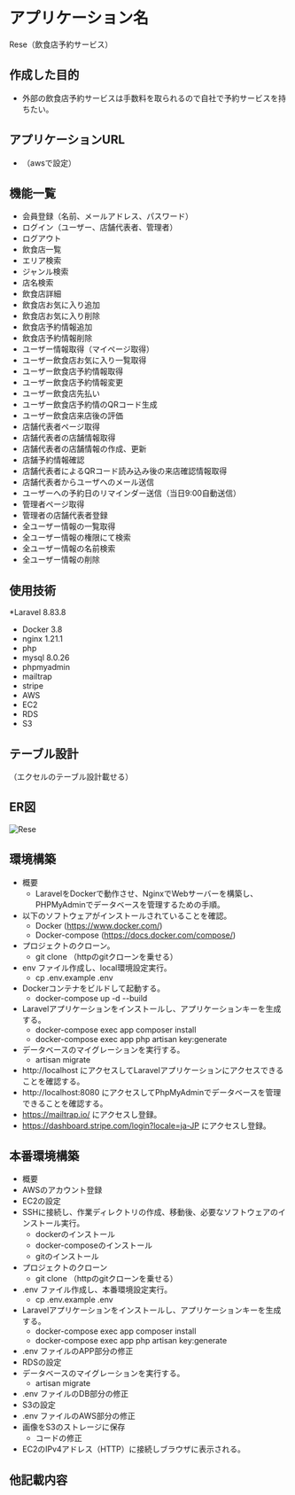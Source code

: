 # アプリケーション名
Rese（飲食店予約サービス）


## 作成した目的
* 外部の飲食店予約サービスは手数料を取られるので自社で予約サービスを持ちたい。

## アプリケーションURL
* （awsで設定）

## 機能一覧
* 会員登録（名前、メールアドレス、パスワード）
* ログイン（ユーザー、店舗代表者、管理者）
* ログアウト
* 飲食店一覧
* エリア検索
* ジャンル検索
* 店名検索
* 飲食店詳細
* 飲食店お気に入り追加
* 飲食店お気に入り削除
* 飲食店予約情報追加
* 飲食店予約情報削除
* ユーザー情報取得（マイページ取得）
* ユーザー飲食店お気に入り一覧取得
* ユーザー飲食店予約情報取得
* ユーザー飲食店予約情報変更
* ユーザー飲食店先払い
* ユーザー飲食店予約情のQRコード生成
* ユーザー飲食店来店後の評価
* 店舗代表者ページ取得
* 店舗代表者の店舗情報取得
* 店舗代表者の店舗情報の作成、更新
* 店舗予約情報確認
* 店舗代表者によるQRコード読み込み後の来店確認情報取得
* 店舗代表者からユーザへのメール送信
* ユーザーへの予約日のリマインダー送信（当日9:00自動送信）
* 管理者ページ取得
* 管理者の店舗代表者登録
* 全ユーザー情報の一覧取得
* 全ユーザー情報の権限にて検索
* 全ユーザー情報の名前検索
* 全ユーザー情報の削除

## 使用技術
*Laravel 8.83.8
* Docker 3.8
* nginx 1.21.1
* php 
* mysql 8.0.26
* phpmyadmin
* mailtrap
* stripe
* AWS
* EC2
* RDS
* S3

## テーブル設計
（エクセルのテーブル設計載せる）

## ER図
![Rese](https://github.com/yuusakuhariya/Rese/assets/137383906/2cd9e9ce-bd5d-4755-90f7-f9fe8995666c)


## 環境構築
* 概要
  * LaravelをDockerで動作させ、NginxでWebサーバーを構築し、PHPMyAdminでデータベースを管理するための手順。
* 以下のソフトウェアがインストールされていることを確認。
  * Docker (https://www.docker.com/)
  * Docker-compose (https://docs.docker.com/compose/)
* プロジェクトのクローン。
  * git clone （httpのgitクローンを乗せる）
* env ファイル作成し、local環境設定実行。
  * cp .env.example .env
* Dockerコンテナをビルドして起動する。
  * docker-compose up -d --build
* Laravelアプリケーションをインストールし、アプリケーションキーを生成する。
  * docker-compose exec app composer install
  * docker-compose exec app php artisan key:generate
* データベースのマイグレーションを実行する。
  * artisan migrate
* http://localhost にアクセスしてLaravelアプリケーションにアクセスできることを確認する。
* http://localhost:8080 にアクセスしてPhpMyAdminでデータベースを管理できることを確認する。
* https://mailtrap.io/ にアクセスし登録。
* https://dashboard.stripe.com/login?locale=ja-JP にアクセスし登録。

## 本番環境構築
* 概要
* AWSのアカウント登録
* EC2の設定
* SSHに接続し、作業ディレクトリの作成、移動後、必要なソフトウェアのインストール実行。
  * dockerのインストール
  * docker-composeのインストール
  * gitのインストール
* プロジェクトのクローン
  * git clone （httpのgitクローンを乗せる）
* .env ファイル作成し、本番環境設定実行。
  * cp .env.example .env
* Laravelアプリケーションをインストールし、アプリケーションキーを生成する。
  * docker-compose exec app composer install
  * docker-compose exec app php artisan key:generate 
* .env ファイルのAPP部分の修正
* RDSの設定
* データベースのマイグレーションを実行する。
  * artisan migrate
* .env ファイルのDB部分の修正
* S3の設定
* .env ファイルのAWS部分の修正
* 画像をS3のストレージに保存
  * コードの修正
* EC2のIPv4アドレス（HTTP）に接続しブラウザに表示される。

## 他記載内容
